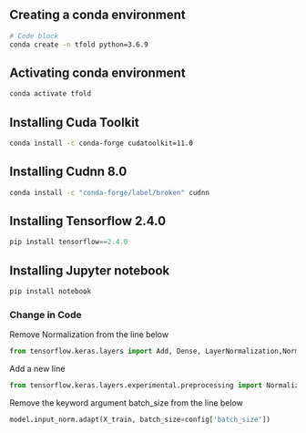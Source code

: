 ## Creating a conda environment 

```bash
# Code block
conda create -n tfold python=3.6.9
```


## Activating conda environment
```bash
conda activate tfold
````

## Installing Cuda Toolkit 
```bash
conda install -c conda-forge cudatoolkit=11.0
```
## Installing Cudnn 8.0
```bash
conda install -c "conda-forge/label/broken" cudnn
```
## Installing Tensorflow 2.4.0

```python
pip install tensorflow==2.4.0
```
## Installing Jupyter notebook 
```python
pip install notebook 
```
### Change in Code
Remove Normalization from the line below 
```python
from tensorflow.keras.layers import Add, Dense, LayerNormalization,Normalization,Masking, GlobalAveragePooling1D, Conv1D, Dropout, MultiHeadAttention, Layer
```
Add a new line 

```python 
from tensorflow.keras.layers.experimental.preprocessing import Normalization
```

Remove the keyword argument batch_size from the line below

```python
model.input_norm.adapt(X_train, batch_size=config['batch_size'])

